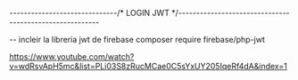 ------------------------------/* LOGIN JWT */--------------------------------------------------------

-- incleir la libreria jwt de firebase
composer require firebase/php-jwt


https://www.youtube.com/watch?v=wdRsvApH5mc&list=PLi03S8zRucMCae0C5sYxUY205IqeRf4dA&index=1
